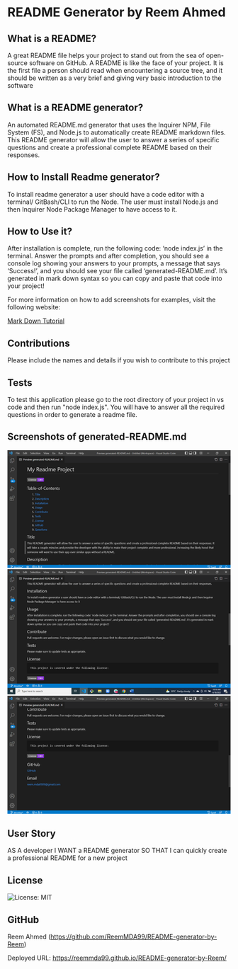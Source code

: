 # README Generator by Reem Ahmed

## What is a README?

A great README file helps your project to stand out from the sea of open-source software on GitHub. A README is like the face of your project. It is the first file a person should read when encountering a source tree, and it should be written as a very brief and giving very basic introduction to the software

## What is a README generator?

An automated README.md generator that uses the Inquirer NPM, File System (FS), and Node.js to automatically create README markdown files.
This README generator will allow the user to answer a series of specific questions and create a professional complete README based on their responses.

## How to Install Readme generator?

To install readme generator a user should have a code editor with a terminal/ GitBash/CLI to run the Node. The user must install Node.js and then Inquirer Node Package Manager to have access to it.

## How to Use it?

After installation is complete, run the following code: ‘node index.js’ in the terminal. Answer the prompts and after completion, you should see a console log showing your answers to your prompts, a message that says ‘Success!’, and you should see your file called ‘generated-README.md’. It’s generated in mark down syntax so you can copy and paste that code into your project!
  
  For more information on how to add screenshots for examples, visit the following website:
  
  [Mark Down Tutorial]()

## Contributions 

Please include the names and details if you wish to contribute to this project

## Tests

To test this application please go to the root directory of your project in vs code and then run "node index.js". You will have to answer all the required questions in order to generate a readme file.

## Screenshots of generated-README.md

![image](./utils/images/Picture1.png)
![image](./utils/images/Picture2.png)
![image](./utils/images/Picture3.png)

## User Story
AS A developer
I WANT a README generator
SO THAT I can quickly create a professional README for a new project

## License

![License: MIT](https://img.shields.io/badge/License-MIT-yellow.svg)

## GitHub
Reem Ahmed (https://github.com/ReemMDA99/README-generator-by-Reem)

Deployed URL: https://reemmda99.github.io/README-generator-by-Reem/